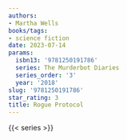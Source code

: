 ```yaml
---
authors:
- Martha Wells
books/tags:
- science fiction
date: 2023-07-14
params:
  isbn13: '9781250191786'
  series: The Murderbot Diaries
  series_order: '3'
  year: '2018'
slug: '9781250191786'
star_rating: 3
title: Rogue Protocol
---
```


<!--more-->

{{< series >}}